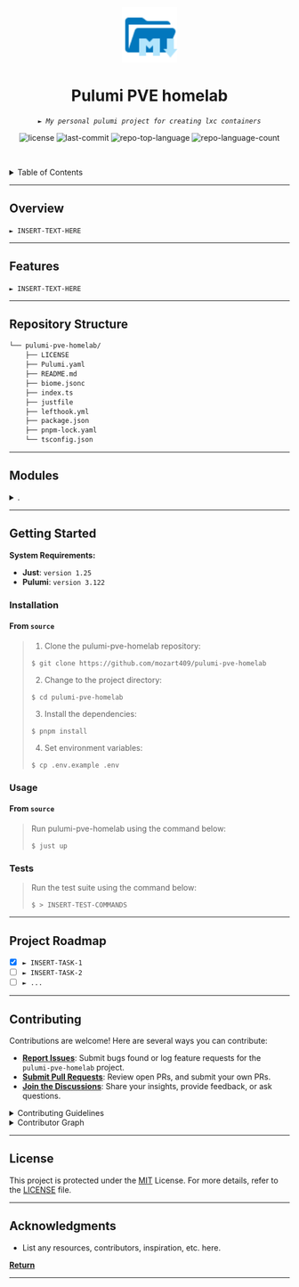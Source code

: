 <p align="center">
  <img src="https://raw.githubusercontent.com/PKief/vscode-material-icon-theme/ec559a9f6bfd399b82bb44393651661b08aaf7ba/icons/folder-markdown-open.svg" width="100" alt="project-logo">
</p>
<p align="center">
    <h1 align="center">Pulumi PVE homelab</h1>
</p>
<p align="center">
    <em><code>► My personal pulumi project for creating lxc containers</code></em>
</p>
<p align="center">
	<img src="https://img.shields.io/github/license/mozart409/pulumi-pve-homelab?style=default&logo=opensourceinitiative&logoColor=white&color=0080ff" alt="license">
	<img src="https://img.shields.io/github/last-commit/mozart409/pulumi-pve-homelab?style=default&logo=git&logoColor=white&color=0080ff" alt="last-commit">
	<img src="https://img.shields.io/github/languages/top/mozart409/pulumi-pve-homelab?style=default&color=0080ff" alt="repo-top-language">
	<img src="https://img.shields.io/github/languages/count/mozart409/pulumi-pve-homelab?style=default&color=0080ff" alt="repo-language-count">
<p>
<p align="center">
	<!-- default option, no dependency badges. -->
</p>

<br><!-- TABLE OF CONTENTS -->
<details>
  <summary>Table of Contents</summary><br>

- [ Overview](#-overview)
- [ Features](#-features)
- [ Repository Structure](#-repository-structure)
- [ Modules](#-modules)
- [ Getting Started](#-getting-started)
  - [ Installation](#-installation)
  - [ Usage](#-usage)
  - [ Tests](#-tests)
- [ Project Roadmap](#-project-roadmap)
- [ Contributing](#-contributing)
- [ License](#-license)
- [ Acknowledgments](#-acknowledgments)
</details>
<hr>

##  Overview

<code>► INSERT-TEXT-HERE</code>

---

##  Features

<code>► INSERT-TEXT-HERE</code>

---

##  Repository Structure

```sh
└── pulumi-pve-homelab/
    ├── LICENSE
    ├── Pulumi.yaml
    ├── README.md
    ├── biome.jsonc
    ├── index.ts
    ├── justfile
    ├── lefthook.yml
    ├── package.json
    ├── pnpm-lock.yaml
    └── tsconfig.json
```

---

##  Modules

<details closed><summary>.</summary>

| File                                                                                         | Summary                         |
| ---                                                                                          | ---                             |
| [pnpm-lock.yaml](https://github.com/mozart409/pulumi-pve-homelab/blob/master/pnpm-lock.yaml) | <code>► INSERT-TEXT-HERE</code> |
| [lefthook.yml](https://github.com/mozart409/pulumi-pve-homelab/blob/master/lefthook.yml)     | <code>► INSERT-TEXT-HERE</code> |
| [Pulumi.yaml](https://github.com/mozart409/pulumi-pve-homelab/blob/master/Pulumi.yaml)       | <code>► INSERT-TEXT-HERE</code> |
| [justfile](https://github.com/mozart409/pulumi-pve-homelab/blob/master/justfile)             | <code>► INSERT-TEXT-HERE</code> |
| [tsconfig.json](https://github.com/mozart409/pulumi-pve-homelab/blob/master/tsconfig.json)   | <code>► INSERT-TEXT-HERE</code> |
| [index.ts](https://github.com/mozart409/pulumi-pve-homelab/blob/master/index.ts)             | <code>► INSERT-TEXT-HERE</code> |
| [biome.jsonc](https://github.com/mozart409/pulumi-pve-homelab/blob/master/biome.jsonc)       | <code>► INSERT-TEXT-HERE</code> |
| [package.json](https://github.com/mozart409/pulumi-pve-homelab/blob/master/package.json)     | <code>► INSERT-TEXT-HERE</code> |

</details>

---

##  Getting Started

**System Requirements:**

* **Just**: `version 1.25`
* **Pulumi**: `version 3.122`

###  Installation

<h4>From <code>source</code></h4>

> 1. Clone the pulumi-pve-homelab repository:
>
> ```console
> $ git clone https://github.com/mozart409/pulumi-pve-homelab
> ```
>
> 2. Change to the project directory:
> ```console
> $ cd pulumi-pve-homelab
> ```
>
> 3. Install the dependencies:
> ```console
> $ pnpm install
> ```
> 4. Set environment variables:
> ```console
> $ cp .env.example .env
> ```


###  Usage

<h4>From <code>source</code></h4>

> Run pulumi-pve-homelab using the command below:
> ```console
> $ just up
> ```

###  Tests

> Run the test suite using the command below:
> ```console
> $ > INSERT-TEST-COMMANDS
> ```

---

##  Project Roadmap

- [X] `► INSERT-TASK-1`
- [ ] `► INSERT-TASK-2`
- [ ] `► ...`

---

##  Contributing

Contributions are welcome! Here are several ways you can contribute:

- **[Report Issues](https://github.com/mozart409/pulumi-pve-homelab/issues)**: Submit bugs found or log feature requests for the `pulumi-pve-homelab` project.
- **[Submit Pull Requests](https://github.com/mozart409/pulumi-pve-homelab/blob/main/CONTRIBUTING.md)**: Review open PRs, and submit your own PRs.
- **[Join the Discussions](https://github.com/mozart409/pulumi-pve-homelab/discussions)**: Share your insights, provide feedback, or ask questions.

<details closed>
<summary>Contributing Guidelines</summary>

1. **Fork the Repository**: Start by forking the project repository to your github account.
2. **Clone Locally**: Clone the forked repository to your local machine using a git client.
   ```sh
   git clone https://github.com/mozart409/pulumi-pve-homelab
   ```
3. **Create a New Branch**: Always work on a new branch, giving it a descriptive name.
   ```sh
   git checkout -b new-feature-x
   ```
4. **Make Your Changes**: Develop and test your changes locally.
5. **Commit Your Changes**: Commit with a clear message describing your updates.
   ```sh
   git commit -m 'Implemented new feature x.'
   ```
6. **Push to github**: Push the changes to your forked repository.
   ```sh
   git push origin new-feature-x
   ```
7. **Submit a Pull Request**: Create a PR against the original project repository. Clearly describe the changes and their motivations.
8. **Review**: Once your PR is reviewed and approved, it will be merged into the main branch. Congratulations on your contribution!
</details>

<details closed>
<summary>Contributor Graph</summary>
<br>
<p align="center">
   <a href="https://github.com{/mozart409/pulumi-pve-homelab/}graphs/contributors">
      <img src="https://contrib.rocks/image?repo=mozart409/pulumi-pve-homelab">
   </a>
</p>
</details>

---

##  License

This project is protected under the [MIT](https://choosealicense.com/licenses) License. For more details, refer to the [LICENSE](https://choosealicense.com/licenses/) file.

---

##  Acknowledgments

- List any resources, contributors, inspiration, etc. here.

[**Return**](#-overview)

---
